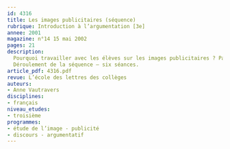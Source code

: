 ```yaml
---
id: 4316
title: Les images publicitaires (séquence)
rubrique: Introduction à l’argumentation [3e] 
annee: 2001
magazine: n°14 15 mai 2002
pages: 21
description: 
  Pourquoi travailler avec les élèves sur les images publicitaires ? Parce que, en partant du monde qu’ils connaissent, de leur quotidien, on peut leur montrer que ce qui leur paraît évident n’est pas si simple, qu’il y a, dans la publicité, des techniques d’écriture qu’ils peuvent reconnaître et appliquer. Il s’agit de leur éviter de rester passifs devant une image et de les habituer à en faire une vraie lecture analytique et critique. Cet article propose d’étudier, à chaque séance, un seul procédé et son effet par image afin que les élèves en mesurent mieux l’efficacité. Cette séquence peut servir d’introduction à un travail plus complet sur l’argumentation. Dans le cadre de la maîtrise des discours, il s’agit de repérer les techniques qui permettent de plaire, d’amuser, d’émouvoir ou d’instruire le lecteur afin de mieux le convaincre.
  Déroulement de la séquence – six séances.
article_pdf: 4316.pdf
revue: L’école des lettres des collèges
auteurs:
- Anne Vautravers
disciplines:
- français
niveau_etudes:
- troisième
programmes:
- étude de l’image - publicité
- discours - argumentatif
---
```

